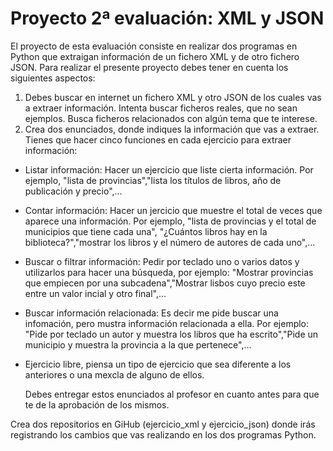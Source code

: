 # Proyecto 2ª evaluación: XML y JSON

El proyecto de esta evaluación consiste en realizar dos programas en Python que extraigan información de un fichero XML y de otro fichero JSON. Para realizar el presente proyecto debes tener en cuenta los siguientes aspectos:

1. Debes buscar en internet un fichero XML y otro JSON de los cuales vas a extraer información. Intenta buscar ficheros reales, que no sean ejemplos. Busca ficheros relacionados con algún tema que te interese.
2. Crea dos enunciados, donde indiques la información que vas a extraer. Tienes que hacer cinco funciones en cada ejercicio  para extraer información:

* Listar información: Hacer un ejercicio que liste cierta información. Por ejemplo, "lista de provincias","lista los títulos de libros, año de publicación y precio",...
* Contar información: Hacer un jercicio que muestre el total de veces que aparece una información. Por ejemplo, "lista de provincias y el total de municipios que tiene cada una", "¿Cuántos libros hay en la biblioteca?","mostrar los libros y el número de autores de cada uno",...
* Buscar o filtrar información: Pedir por teclado uno o varios datos y utilizarlos para hacer una búsqueda, por ejemplo: "Mostrar provincias que empiecen por una subcadena","Mostrar lisbos cuyo precio este entre un valor incial y otro final",...
* Buscar información relacionada: Es decir me pide buscar una infomación, pero mustra información relacionada a ella. Por ejemplo: "Pide por teclado un autor y muestra los libros que ha escrito","Pide un municipio y muestra la provincia a la que pertenece",...
* Ejercicio libre, piensa un tipo de ejercicio que sea diferente a los anteriores o una mexcla de alguno de ellos.

	Debes entregar estos enunciados al profesor en cuanto antes para que te de la aprobación de los mismos.

Crea dos repositorios en GiHub (ejercicio_xml y ejercicio_json) donde irás registrando los cambios que vas realizando en los dos programas Python.

